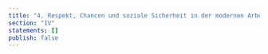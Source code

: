```yaml
---
title: "4. Respekt, Chancen und soziale Sicherheit in der modernen Arbeitswelt"
section: "IV"
statements: []
publish: false
---
```


